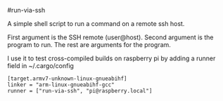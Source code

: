 #run-via-ssh

A simple shell script to run a command on a remote ssh host.

First argument is the SSH remote (user@host).
Second argument is the program to run.
The rest are arguments for the program.

I use it to test cross-compiled builds on raspberry pi by adding a runner field in ~/.cargo/config
```
[target.armv7-unknown-linux-gnueabihf]
linker = "arm-linux-gnueabihf-gcc"
runner = ["run-via-ssh", "pi@raspberry.local"]
```
